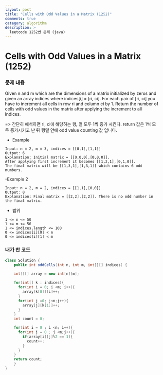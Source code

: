```yaml
---
layout: post
title: "Cells with Odd Values in a Matrix (1252)"
comments: true
category: algorithm
description: >
  leetcode 1252번 문제 (java) 
---
```


# Cells with Odd Values in a Matrix (1252)

### 문제 내용

Given n and m which are the dimensions of a matrix initialized by zeros and given an array indices where indices[i] = [ri, ci]. For each pair of [ri, ci] you have to increment all cells in row ri and column ci by 1.
Return the number of cells with odd values in the matrix after applying the increment to all indices.

=> 간단히 해석하면 ri, ci에 해당하는 행, 열 모두 1씩 증가 시킨다.
   return 값은 1씩 모두 증가시키고 난 뒤 행렬 안에 odd value counting 값 입니다.

- Example
~~~
Input: n = 2, m = 3, indices = [[0,1],[1,1]]
Output: 6
Explanation: Initial matrix = [[0,0,0],[0,0,0]].
After applying first increment it becomes [[1,2,1],[0,1,0]].
The final matrix will be [[1,3,1],[1,3,1]] which contains 6 odd numbers.
~~~
-Example 2
~~~
Input: n = 2, m = 2, indices = [[1,1],[0,0]]
Output: 0
Explanation: Final matrix = [[2,2],[2,2]]. There is no odd number in the final matrix.
~~~
- 범위
~~~
1 <= n <= 50
1 <= m <= 50
1 <= indices.length <= 100
0 <= indices[i][0] < n
0 <= indices[i][1] < m
~~~



### 내가 찬 코드
~~~java
class Solution {
    public int oddCells(int n, int m, int[][] indices) {
        
    int[][] array = new int[n][m];

    for(int[] k : indices){
      for(int i = 0; i <m; i++){
        array[k[0]][i]++;
      }
      for(int j =0; j<n;j++){
        array[j][k[1]]++;
      }
    }
    int count = 0;

    for(int i = 0 ; i <n; i++){
      for(int j = 0 ; j <m;j++){
        if(array[i][j]%2 == 1){
          count++;
        }
      }
    }
    return count;
    }
}
~~~
